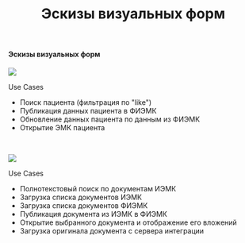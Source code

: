 ﻿---
layout: default
title: Эскизы визуальных форм
position: 
categories: 
tags: 
---

#### Эскизы визуальных форм

![](
			Stranitsa-s-patsientami.pngripage-ricontent-title=Navigator-IEMK
		)

Use Cases

* Поиск пациента (фильтрация по "like")
* Публикация данных пациента в ФИЭМК
* Обновление данных пациента по данным из ФИЭМК
* Открытие ЭМК пациента

 

![](
			Stranitsa-EMK-patsienta.pngripage-ricontent-title=Navigator-IEMK
		)

Use Cases

* Полнотекстовый поиск по документам ИЭМК
* Загрузка списка документов ИЭМК
* Загрузка списка документов ФИЭМК
* Публикация документа из ИЭМК в ФИЭМК
* Открытие выбранного документа и отображение его вложений
* Загрузка оригинала документа с сервера интеграции

